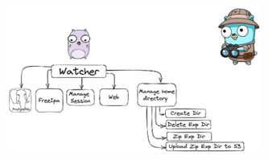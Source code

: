 
<kbd align="center" >
  

  <img src="https://github.com/Pengwin61/Watcher/raw/dev/doc/.excalidraw.png" />
</kbd>
